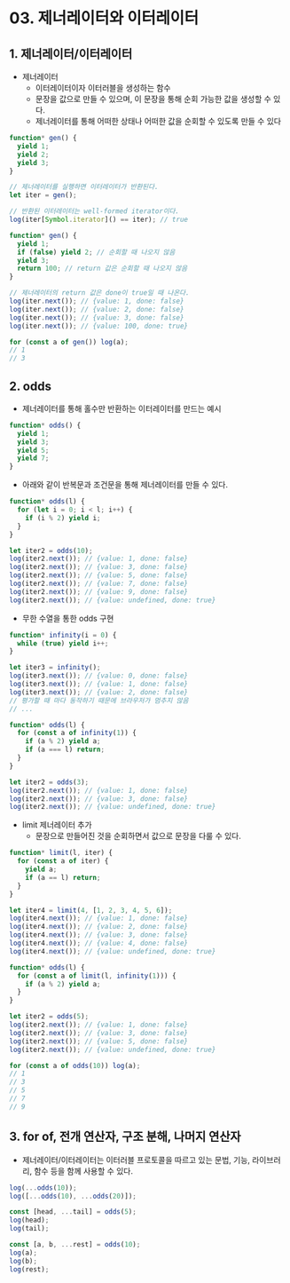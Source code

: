 # 03. 제너레이터와 이터레이터

## 1. 제너레이터/이터레이터

- 제너레이터
  - 이터레이터이자 이터러블을 생성하는 함수
  - 문장을 값으로 만들 수 있으며, 이 문장을 통해 순회 가능한 값을 생성할 수 있다.
  - 제너레이터를 통해 어떠한 상태나 어떠한 값을 순회할 수 있도록 만들 수 있다

```js
function* gen() {
  yield 1;
  yield 2;
  yield 3;
}

// 제너레이터를 실행하면 이터레이터가 반환된다.
let iter = gen();

// 반환된 이터레이터는 well-formed iterator이다.
log(iter[Symbol.iterator]() == iter); // true
```

```js
function* gen() {
  yield 1;
  if (false) yield 2; // 순회할 때 나오지 않음
  yield 3;
  return 100; // return 값은 순회할 때 나오지 않음
}

// 제너레이터의 return 값은 done이 true일 때 나온다.
log(iter.next()); // {value: 1, done: false}
log(iter.next()); // {value: 2, done: false}
log(iter.next()); // {value: 3, done: false}
log(iter.next()); // {value: 100, done: true}

for (const a of gen()) log(a);
// 1
// 3
```

## 2. odds

- 제너레이터를 통해 홀수만 반환하는 이터레이터를 만드는 예시

```js
function* odds() {
  yield 1;
  yield 3;
  yield 5;
  yield 7;
}
```

- 아래와 같이 반복문과 조건문을 통해 제너레이터를 만들 수 있다.

```js
function* odds(l) {
  for (let i = 0; i < l; i++) {
    if (i % 2) yield i;
  }
}

let iter2 = odds(10);
log(iter2.next()); // {value: 1, done: false}
log(iter2.next()); // {value: 3, done: false}
log(iter2.next()); // {value: 5, done: false}
log(iter2.next()); // {value: 7, done: false}
log(iter2.next()); // {value: 9, done: false}
log(iter2.next()); // {value: undefined, done: true}
```

- 무한 수열을 통한 odds 구현

```js
function* infinity(i = 0) {
  while (true) yield i++;
}

let iter3 = infinity();
log(iter3.next()); // {value: 0, done: false}
log(iter3.next()); // {value: 1, done: false}
log(iter3.next()); // {value: 2, done: false}
// 평가할 때 마다 동작하기 때문에 브라우저가 멈추지 않음
// ...

function* odds(l) {
  for (const a of infinity(1)) {
    if (a % 2) yield a;
    if (a === l) return;
  }
}

let iter2 = odds(3);
log(iter2.next()); // {value: 1, done: false}
log(iter2.next()); // {value: 3, done: false}
log(iter2.next()); // {value: undefined, done: true}
```

- limit 제너레이터 추가
  - 문장으로 만들어진 것을 순회하면서 값으로 문장을 다룰 수 있다.

```js
function* limit(l, iter) {
  for (const a of iter) {
    yield a;
    if (a == l) return;
  }
}

let iter4 = limit(4, [1, 2, 3, 4, 5, 6]);
log(iter4.next()); // {value: 1, done: false}
log(iter4.next()); // {value: 2, done: false}
log(iter4.next()); // {value: 3, done: false}
log(iter4.next()); // {value: 4, done: false}
log(iter4.next()); // {value: undefined, done: true}

function* odds(l) {
  for (const a of limit(l, infinity(1))) {
    if (a % 2) yield a;
  }
}

let iter2 = odds(5);
log(iter2.next()); // {value: 1, done: false}
log(iter2.next()); // {value: 3, done: false}
log(iter2.next()); // {value: 5, done: false}
log(iter2.next()); // {value: undefined, done: true}

for (const a of odds(10)) log(a);
// 1
// 3
// 5
// 7
// 9
```

## 3. for of, 전개 연산자, 구조 분해, 나머지 연산자

- 제너레이터/이터레이터는 이터러블 프로토콜을 따르고 있는 문법, 기능, 라이브러리, 함수 등을 함께 사용할 수 있다.

```js
log(...odds(10));
log([...odds(10), ...odds(20)]);

const [head, ...tail] = odds(5);
log(head);
log(tail);

const [a, b, ...rest] = odds(10);
log(a);
log(b);
log(rest);
```
